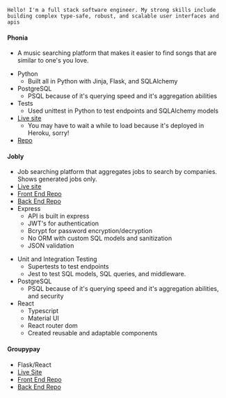 `Hello!
I'm a full stack software engineer.
My strong skills include building complex type-safe, robust, and scalable user interfaces and apis
`

#### Phonia 
  * A music searching platform that makes it easier to find songs that are similar to one's you love.
  - Python
    - Built all in Python with Jinja, Flask, and SQLAlchemy
  - PostgreSQL
    - PSQL because of it's querying speed and it's aggregation abilities
  - Tests
    - Used unittest in Python to test endpoints and SQLAlchemy models
  - [Live site](https://phonia-music-catalog.herokuapp.com/)
    - You may have to wait a while to load because it's deployed in Heroku, sorry!
  - [Repo](https://github.com/Juli03b/phonia-music-catalog)

#### Jobly
  * Job searching platform that aggregates jobs to search by companies. Shows generated jobs only. 
  * [Live site](https://jobly-jb.surge.sh/)
  * [Front End Repo](https://github.com/Juli03b/jobly-frontend)
  * [Back End Repo](https://github.com/Juli03b/jobly-backend)
  * Express 
    - API is built in express
    - JWT's for authentication
    - Bcrypt for password encryption/decryption
    - No ORM with custom SQL models and sanitization 
    - JSON validation
  - Unit and Integration Testing 
    - Supertests to test endpoints
    - Jest to test SQL models, SQL queries, and middleware.
  - PostgreSQL
    - PSQL because of it's querying speed and it's aggregation abilities, and security
  - React
    - Typescript
    - Material UI
    - React router dom
    - Created reusable and adaptable components

#### Groupypay
  * Flask/React
  * [Live Site](https://groupypay.surge.sh/)
  * [Front End Repo](https://github.com/Juli03b/groupypay-frontend)
  * [Back End Repo](https://github.com/Juli03b/groupypay)
